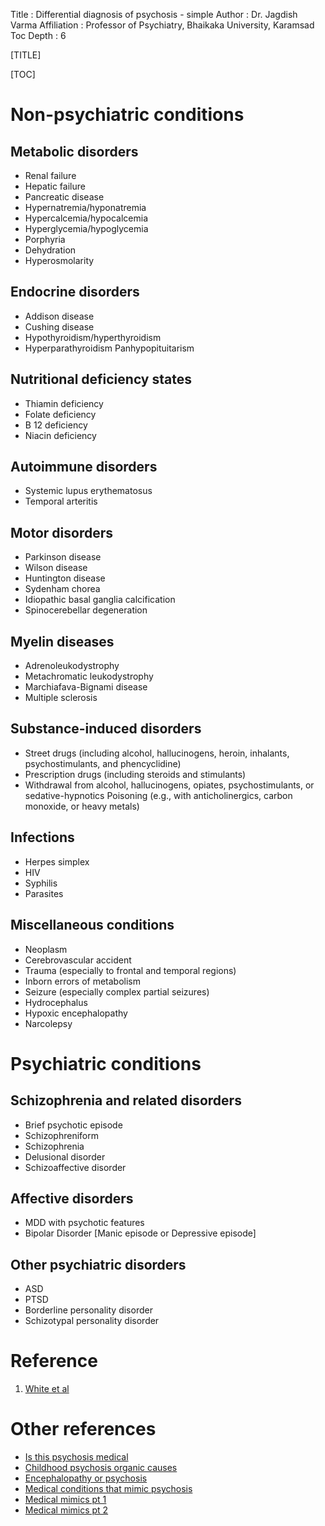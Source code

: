 Title         : Differential diagnosis of psychosis - simple
Author        : Dr. Jagdish Varma
Affiliation   : Professor of Psychiatry, Bhaikaka University, Karamsad
Toc Depth     : 6

[TITLE]

[TOC]

# Non-psychiatric conditions

## Metabolic disorders
- Renal failure
- Hepatic failure
- Pancreatic disease
- Hypernatremia/hyponatremia
- Hypercalcemia/hypocalcemia
- Hyperglycemia/hypoglycemia
- Porphyria
- Dehydration
- Hyperosmolarity

## Endocrine disorders
- Addison disease
- Cushing disease
- Hypothyroidism/hyperthyroidism
- Hyperparathyroidism Panhypopituitarism

## Nutritional deficiency states
- Thiamin deficiency
- Folate deficiency
- B 12 deficiency
- Niacin deficiency

## Autoimmune disorders
- Systemic lupus erythematosus
- Temporal arteritis

## Motor disorders
- Parkinson disease
- Wilson disease
- Huntington disease
- Sydenham chorea
- Idiopathic basal ganglia calcification
- Spinocerebellar degeneration

## Myelin diseases
- Adrenoleukodystrophy
- Metachromatic leukodystrophy
- Marchiafava-Bignami disease
- Multiple sclerosis

## Substance-induced disorders
- Street drugs (including alcohol, hallucinogens, heroin, inhalants, psychostimulants, and phencyclidine)
- Prescription drugs (including steroids and stimulants)
- Withdrawal from alcohol, hallucinogens, opiates, psychostimulants, or sedative-hypnotics Poisoning (e.g., with anticholinergics, carbon monoxide, or heavy metals)

## Infections
- Herpes simplex
- HIV
- Syphilis
- Parasites

## Miscellaneous conditions
- Neoplasm
- Cerebrovascular accident
- Trauma (especially to frontal and temporal regions)
- Inborn errors of metabolism
- Seizure (especially complex partial seizures)
- Hydrocephalus
- Hypoxic encephalopathy
- Narcolepsy

# Psychiatric conditions

## Schizophrenia and related disorders

- Brief psychotic episode
- Schizophreniform
- Schizophrenia
- Delusional disorder
- Schizoaffective disorder

## Affective disorders
- MDD with psychotic features
- Bipolar Disorder [Manic episode or Depressive episode]

## Other psychiatric disorders
- ASD
- PTSD
- Borderline personality disorder
- Schizotypal personality disorder

# Reference
1. [White et al](https://ajp.psychiatryonline.org/doi/full/10.1176/appi.ajp.163.3.376)

# Other references
- [Is this psychosis medical](https://www.mdedge.com/psychiatry/article/62501/psychosis-it-medical-problem#0601CP_Cases-fig1)
- [Childhood psychosis organic causes](https://www.researchgate.net/publication/317038815_An_overview_of_medical_risk_factors_for_childhood_psychosis_Implications_for_research_and_treatment)
- [Encephalopathy or psychosis](https://www.researchgate.net/publication/316550869_Encephalopathy_or_Psychosis)
- [Medical conditions that mimic psychosis](https://www.reliasmedia.com/articles/109640-medical-conditions-that-mimic-psychiatric-disease-a-systematic-approach-for-evaluation-of-patients-who-present-with-psychiatric-symptomatology)
- [Medical mimics pt 1](https://www.mdedge.com/emergencymedicine/article/108632/trauma/medical-mimics-psychiatric-conditions-part-1)
- [Medical mimics pt 2](https://www.mdedge.com/emergencymedicine/article/109397/endocrinology/medical-mimics-psychiatric-conditions-part-2)
